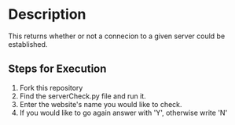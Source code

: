 # Description
This returns whether or not a connecion to a given server could be established.

## Steps for Execution
1. Fork this repository
2. Find the serverCheck.py file and run it.
3. Enter the website's name you would like to check.
4. If you would like to go again answer with 'Y', otherwise write 'N'
